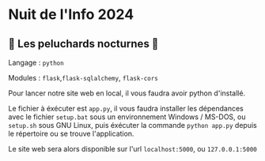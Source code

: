 # Nuit de l'Info 2024

## 🧸 Les peluchards nocturnes 🧸

Langage : `python`

Modules : `flask`,`flask-sqlalchemy`, `flask-cors`

Pour lancer notre site web en local, il vous faudra avoir python d'installé.

Le fichier à éxécuter est `app.py`, il vous faudra installer les dépendances avec le fichier `setup.bat` sous un environnement Windows / MS-DOS, ou `setup.sh` sous GNU Linux, puis éxécuter la commande `python app.py` depuis le répertoire ou se trouve l'application.

Le site web sera alors disponible sur l'url `localhost:5000`, ou `127.0.0.1:5000`
